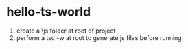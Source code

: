 # hello-ts-world
1) create a \js folder at root of project
2) perform a tsc -w at root to generate js files before running 
